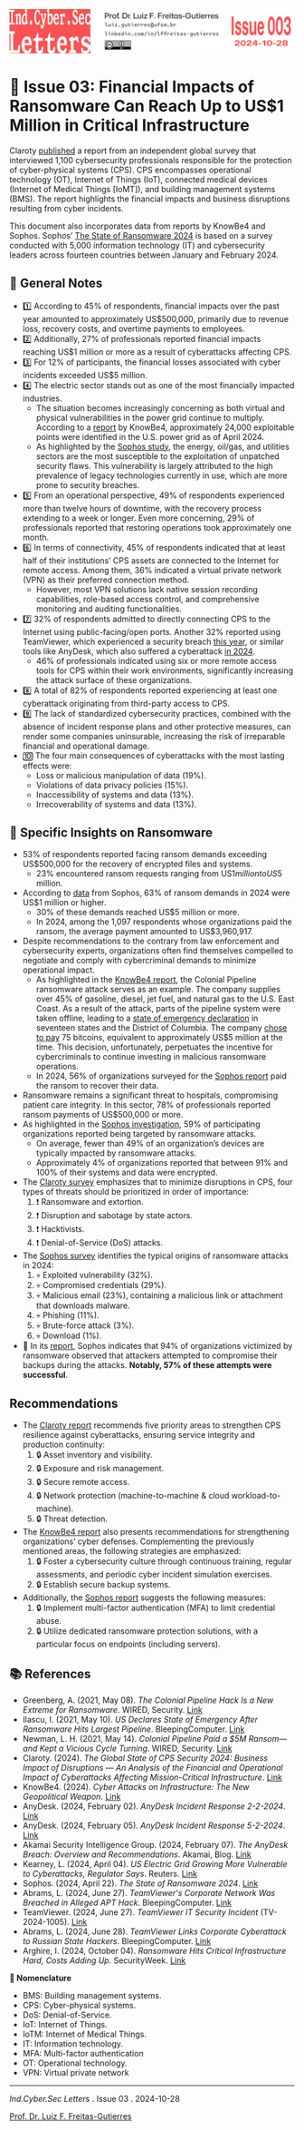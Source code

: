 ![](IndCyberSecLetters-Header.png "IndCyberSec. Letters")

# 📰 Issue 03: Financial Impacts of Ransomware Can Reach Up to US$1 Million in Critical Infrastructure

Claroty [published](https://web-assets.claroty.com/resource-downloads/cps-survey-business-disruptions.pdf) a report from an independent global survey that interviewed 1,100 cybersecurity professionals responsible for the protection of cyber-physical systems (CPS). CPS encompasses operational technology (OT), Internet of Things (IoT), connected medical devices (Internet of Medical Things [IoMT]), and building management systems (BMS). The report highlights the financial impacts and business disruptions resulting from cyber incidents.

This document also incorporates data from reports by KnowBe4 and Sophos. Sophos’ [The State of Ransomware 2024](https://www.sophos.com/en-us/content/state-of-ransomware) is based on a survey conducted with 5,000 information technology (IT) and cybersecurity leaders across fourteen countries between January and February 2024.

## 📝 General Notes

- 1️⃣ According to 45% of respondents, financial impacts over the past year amounted to approximately US$500,000, primarily due to revenue loss, recovery costs, and overtime payments to employees.
- 2️⃣ Additionally, 27% of professionals reported financial impacts reaching US$1 million or more as a result of cyberattacks affecting CPS.
- 3️⃣ For 12% of participants, the financial losses associated with cyber incidents exceeded US$5 million.
- 4️⃣ The electric sector stands out as one of the most financially impacted industries.
    - The situation becomes increasingly concerning as both virtual and physical vulnerabilities in the power grid continue to multiply. According to a [report](https://www.knowbe4.com/hubfs/Global-Infrastructure-Report-2024_EN_US.pdf) by KnowBe4, approximately 24,000 exploitable points were identified in the U.S. power grid as of April 2024.
    - As highlighted by the [Sophos study](https://www.sophos.com/en-us/content/state-of-ransomware), the energy, oil/gas, and utilities sectors are the most susceptible to the exploitation of unpatched security flaws. This vulnerability is largely attributed to the high prevalence of legacy technologies currently in use, which are more prone to security breaches.
- 5️⃣ From an operational perspective, 49% of respondents experienced more than twelve hours of downtime, with the recovery process extending to a week or longer. Even more concerning, 29% of professionals reported that restoring operations took approximately one month.
- 6️⃣ In terms of connectivity, 45% of respondents indicated that at least half of their institutions’ CPS assets are connected to the Internet for remote access. Among them, 36% indicated a virtual private network (VPN) as their preferred connection method.
    - However, most VPN solutions lack native session recording capabilities, role-based access control, and comprehensive monitoring and auditing functionalities.
- 7️⃣ 32% of respondents admitted to directly connecting CPS to the Internet using public-facing/open ports. Another 32% reported using TeamViewer, which experienced a security breach [this year](https://www.teamviewer.com/en-us/resources/trust-center/security-bulletins/tv-2024-1005/), or similar tools like AnyDesk, which also suffered a cyberattack [in 2024](https://anydesk.com/en/public-statement-2-2-2024).
    - 46% of professionals indicated using six or more remote access tools for CPS within their work environments, significantly increasing the attack surface of these organizations.
- 8️⃣ A total of 82% of respondents reported experiencing at least one cyberattack originating from third-party access to CPS.
- 9️⃣ The lack of standardized cybersecurity practices, combined with the absence of incident response plans and other protective measures, can render some companies uninsurable, increasing the risk of irreparable financial and operational damage.
- 🔟 The four main consequences of cyberattacks with the most lasting effects were:
    - Loss or malicious manipulation of data (19%).
    - Violations of data privacy policies (15%).
    - Inaccessibility of systems and data (13%).
    - Irrecoverability of systems and data (13%).

## 💸 Specific Insights on Ransomware

- 53% of respondents reported facing ransom demands exceeding US$500,000 for the recovery of encrypted files and systems.
    - 23% encountered ransom requests ranging from US$1 million to US$5 million.
- According to [data](https://www.sophos.com/en-us/content/state-of-ransomware) from Sophos, 63% of ransom demands in 2024 were US$1 million or higher.
    - 30% of these demands reached US$5 million or more.
    - In 2024, among the 1,097 respondents whose organizations paid the ransom, the average payment amounted to US$3,960,917.
- Despite recommendations to the contrary from law enforcement and cybersecurity experts, organizations often find themselves compelled to negotiate and comply with cybercriminal demands to minimize operational impact.
    - As highlighted in the [KnowBe4 report](https://www.knowbe4.com/hubfs/Global-Infrastructure-Report-2024_EN_US.pdf), the Colonial Pipeline ransomware attack serves as an example. The company supplies over 45% of gasoline, diesel, jet fuel, and natural gas to the U.S. East Coast. As a result of the attack, parts of the pipeline system were taken offline, leading to a [state of emergency declaration](https://www.bleepingcomputer.com/news/security/us-declares-state-of-emergency-after-ransomware-hits-largest-pipeline/) in seventeen states and the District of Columbia. The company [chose to pay](https://www.wired.com/story/colonial-pipeline-ransomware-payment/) 75 bitcoins, equivalent to approximately US$5 million at the time. This decision, unfortunately, perpetuates the incentive for cybercriminals to continue investing in malicious ransomware operations.
    - In 2024, 56% of organizations surveyed for the [Sophos report](https://www.sophos.com/en-us/content/state-of-ransomware) paid the ransom to recover their data.
- Ransomware remains a significant threat to hospitals, compromising patient care integrity. In this sector, 78% of professionals reported ransom payments of US$500,000 or more.
- As highlighted in the [Sophos investigation](https://www.sophos.com/en-us/content/state-of-ransomware), 59% of participating organizations reported being targeted by ransomware attacks.
    - On average, fewer than 49% of an organization’s devices are typically impacted by ransomware attacks.
    - Approximately 4% of organizations reported that between 91% and 100% of their systems and data were encrypted.
- The [Claroty survey](https://web-assets.claroty.com/resource-downloads/cps-survey-business-disruptions.pdf) emphasizes that to minimize disruptions in CPS, four types of threats should be prioritized in order of importance:
    1. ❗ Ransomware and extortion.
    2. ❗ Disruption and sabotage by state actors.
    3. ❗ Hacktivists.
    4. ❗ Denial-of-Service (DoS) attacks.
- The [Sophos survey](https://www.sophos.com/en-us/content/state-of-ransomware) identifies the typical origins of ransomware attacks in 2024:
    1. 💀 Exploited vulnerability (32%).
    2. 💀 Compromised credentials (29%).
    3. 💀 Malicious email (23%), containing a malicious link or attachment that downloads malware.
    4. 💀 Phishing (11%).
    5. 💀 Brute-force attack (3%).
    6. 💀 Download (1%).
- 🚨 In its [report](https://www.sophos.com/en-us/content/state-of-ransomware), Sophos indicates that 94% of organizations victimized by ransomware observed that attackers attempted to compromise their backups during the attacks. **Notably, 57% of these attempts were successful**.

## Recommendations

- The [Claroty report](https://web-assets.claroty.com/resource-downloads/cps-survey-business-disruptions.pdf) recommends five priority areas to strengthen CPS resilience against cyberattacks, ensuring service integrity and production continuity:
    1. 🔒 Asset inventory and visibility.
    2. 🔒 Exposure and risk management.
    3. 🔒 Secure remote access.
    4. 🔒 Network protection (machine-to-machine & cloud workload-to-machine).
    5. 🔒 Threat detection.
- The [KnowBe4 report](https://www.knowbe4.com/hubfs/Global-Infrastructure-Report-2024_EN_US.pdf) also presents recommendations for strengthening organizations’ cyber defenses. Complementing the previously mentioned areas, the following strategies are emphasized:
    1. 🔒 Foster a cybersecurity culture through continuous training, regular assessments, and periodic cyber incident simulation exercises.
    2. 🔒 Establish secure backup systems.
- Additionally, the [Sophos report](https://www.sophos.com/en-us/content/state-of-ransomware) suggests the following measures:
    1. 🔒 Implement multi-factor authentication (MFA) to limit credential abuse.
    2. 🔒 Utilize dedicated ransomware protection solutions, with a particular focus on endpoints (including servers).

## 📚 References

- Greenberg, A. (2021, May 08). *The Colonial Pipeline Hack Is a New Extreme for Ransomware*. WIRED, Security. [Link](https://www.wired.com/story/colonial-pipeline-ransomware-attack/)
- Ilascu, I. (2021, May 10). *US Declares State of Emergency After Ransomware Hits Largest Pipeline*. BleepingComputer. [Link](https://www.bleepingcomputer.com/news/security/us-declares-state-of-emergency-after-ransomware-hits-largest-pipeline/)
- Newman, L. H. (2021, May 14). *Colonial Pipeline Paid a $5M Ransom—and Kept a Vicious Cycle Turning*. WIRED, Security. [Link](https://www.wired.com/story/colonial-pipeline-ransomware-payment/)
- Claroty. (2024). *The Global State of CPS Security 2024: Business Impact of Disruptions — An Analysis of the Financial and Operational Impact of Cyberattacks Affecting Mission-Critical Infrastructure*. [Link](https://web-assets.claroty.com/resource-downloads/cps-survey-business-disruptions.pdf)
- KnowBe4. (2024). *Cyber Attacks on Infrastructure: The New Geopolitical Weapon*. [Link](https://www.knowbe4.com/hubfs/Global-Infrastructure-Report-2024_EN_US.pdf)
- AnyDesk. (2024, February 02). *AnyDesk Incident Response 2-2-2024*. [Link](https://anydesk.com/en/public-statement-2-2-2024)
- AnyDesk. (2024, February 05). *AnyDesk Incident Response 5-2-2024*. [Link](https://anydesk.com/en/public-statement)
- Akamai Security Intelligence Group. (2024, February 07). *The AnyDesk Breach: Overview and Recommendations*. Akamai, Blog. [Link](https://www.akamai.com/blog/security-research/anydesk-breach-what-to-know-mitigations-and-recommendations)
- Kearney, L. (2024, April 04). *US Electric Grid Growing More Vulnerable to Cyberattacks, Regulator Says*. Reuters. [Link](https://www.reuters.com/technology/cybersecurity/us-electric-grid-growing-more-vulnerable-cyberattacks-regulator-says-2024-04-04/)
- Sophos. (2024, April 22). *The State of Ransomware 2024*. [Link](https://www.sophos.com/en-us/content/state-of-ransomware)
- Abrams, L. (2024, June 27). *TeamViewer's Corporate Network Was Breached in Alleged APT Hack*. BleepingComputer. [Link](https://www.bleepingcomputer.com/news/security/teamviewers-corporate-network-was-breached-in-alleged-apt-hack/)
- TeamViewer. (2024, June 27). *TeamViewer IT Security Incident* (TV-2024-1005). [Link](https://www.teamviewer.com/en-us/resources/trust-center/security-bulletins/tv-2024-1005/)
- Abrams, L. (2024, June 28). *TeamViewer Links Corporate Cyberattack to Russian State Hackers*. BleepingComputer. [Link](https://www.bleepingcomputer.com/news/security/teamviewer-links-corporate-cyberattack-to-russian-state-hackers/)
- Arghire, I. (2024, October 04). *Ransomware Hits Critical Infrastructure Hard, Costs Adding Up*. SecurityWeek. [Link](https://www.securityweek.com/ransomware-hits-critical-infrastructure-hard-costs-adding-up/)

**🔖 Nomenclature**

- BMS: Building management systems.
- CPS: Cyber-physical systems.
- DoS: Denial-of-Service.
- IoT: Internet of Things.
- IoTM: Internet of Medical Things.
- IT: Information technology.
- MFA: Multi-factor authentication
- OT: Operational technology.
- VPN: Virtual private network

---

*Ind.Cyber.Sec Letters* . Issue 03 . 2024-10-28

[Prof. Dr. Luiz F. Freitas-Gutierres](https://www.linkedin.com/in/lffreitas-gutierres/)